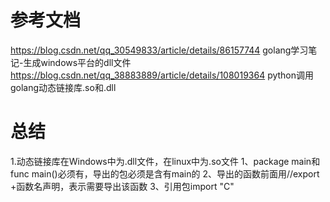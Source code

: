 # 参考文档
https://blog.csdn.net/qq_30549833/article/details/86157744 golang学习笔记-生成windows平台的dll文件
https://blog.csdn.net/qq_38883889/article/details/108019364 python调用golang动态链接库.so和.dll

# 总结
1.动态链接库在Windows中为.dll文件，在linux中为.so文件
1、package main和func main()必须有，导出的包必须是含有main的
2、导出的函数前面用//export +函数名声明，表示需要导出该函数
3、引用包import "C"
